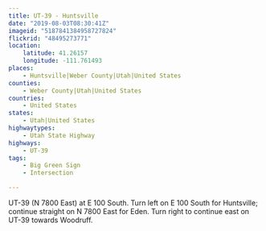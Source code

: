 ```yaml
---
title: UT-39 - Huntsville
date: "2019-08-03T08:30:41Z"
imageid: "5187841384958727824"
flickrid: "48495273771"
location:
    latitude: 41.26157
    longitude: -111.761493
places:
    - Huntsville|Weber County|Utah|United States
counties:
    - Weber County|Utah|United States
countries:
    - United States
states:
    - Utah|United States
highwaytypes:
    - Utah State Highway
highways:
    - UT-39
tags:
    - Big Green Sign
    - Intersection

---
```

UT-39 (N 7800 East) at E 100 South.  Turn left on E 100 South for Huntsville; continue straight on N 7800 East for Eden.  Turn right to continue east on UT-39 towards Woodruff.